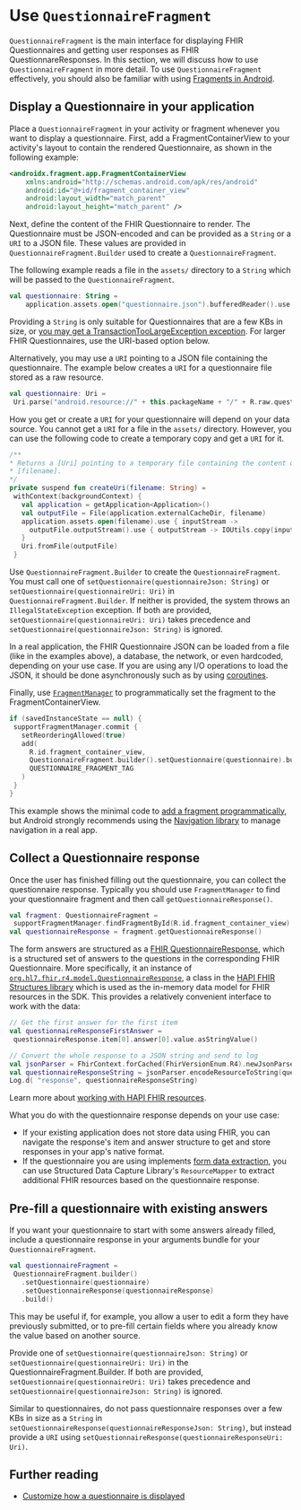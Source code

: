 # Use `QuestionnaireFragment`

`QuestionnaireFragment` is the main interface for displaying FHIR Questionnaires
and getting user responses as FHIR QuestionnareResponses. In this section, we
will discuss how to use `QuestionnaireFragment` in more detail. To use
`QuestionnaireFragment` effectively, you should also be familiar with using
[Fragments in Android](https://developer.android.com/guide/fragments).

## Display a Questionnaire in your application

Place a `QuestionnaireFragment` in your activity or fragment whenever you want
to display a questionnaire. First, add a FragmentContainerView to your
activity's layout to contain the rendered Questionnaire, as shown in the
following example:

```xml
<androidx.fragment.app.FragmentContainerView
    xmlns:android="http://schemas.android.com/apk/res/android"
    android:id="@+id/fragment_container_view"
    android:layout_width="match_parent"
    android:layout_height="match_parent" />
```

Next, define the content of the FHIR Questionnaire to render. The Questionnaire
must be JSON-encoded and can be provided as a `String` or a `URI` to a JSON
file. These values are provided in `QuestionnaireFragment.Builder` used to create a
`QuestionnaireFragment`.

The following example reads a file in the `assets/` directory to a `String` which will be passed to the `QuestionnaireFragment`.

```kotlin
val questionnaire: String =
    application.assets.open("questionnaire.json").bufferedReader().use { it.readText() }
```

Providing a `String` is only suitable for Questionnaires that are a few KBs in
size, or
[you may get a TransactionTooLargeException exception](https://developer.android.com/guide/components/activities/parcelables-and-bundles#sdba).
For larger FHIR Questionnaires, use the URI-based option below.

Alternatively, you may use a `URI` pointing to a JSON file containing the
questionnaire. The example below creates a `URI` for a questionnaire file stored
as a raw resource.

```kotlin
val questionnaire: Uri =
 Uri.parse("android.resource://" + this.packageName + "/" + R.raw.questionnaire)
```

How you get or create a `URI` for your questionnaire will depend on your data
source. You cannot get a `URI` for a file in the `assets/` directory. However,
you can use the following code to create a temporary copy and get a `URI` for
it.

```kotlin
/**
* Returns a [Uri] pointing to a temporary file containing the content of the asset file with
* [filename].
*/
private suspend fun createUri(filename: String) =
 withContext(backgroundContext) {
   val application = getApplication<Application>()
   val outputFile = File(application.externalCacheDir, filename)
   application.assets.open(filename).use { inputStream ->
     outputFile.outputStream().use { outputStream -> IOUtils.copy(inputStream, outputStream) }
   }
   Uri.fromFile(outputFile)
 }
```

Use `QuestionnaireFragment.Builder` to create the `QuestionnaireFragment`. You must call one of `setQuestionnaire(questionnaireJson: String)` or
`setQuestionnaire(questionnaireUri: Uri)` in  `QuestionnaireFragment.Builder`. If neither is provided, the system throws an `IllegalStateException` exception. If
both are provided, `setQuestionnaire(questionnaireUri: Uri)` takes precedence and
`setQuestionnaire(questionnaireJson: String)` is ignored.

In a real application, the FHIR Questionnaire JSON can be loaded from a file
(like in the examples above), a database, the network, or even hardcoded,
depending on your use case. If you are using any I/O operations to load the
JSON, it should be done asynchronously such as by using
[coroutines](https://developer.android.com/kotlin/coroutines).

Finally, use
<code>[FragmentManager](https://developer.android.com/guide/fragments/fragmentmanager)</code>
to programmatically set the fragment to the FragmentContainerView.

```kotlin
if (savedInstanceState == null) {
 supportFragmentManager.commit {
   setReorderingAllowed(true)
   add(
     R.id.fragment_container_view,
     QuestionnaireFragment.builder().setQuestionnaire(questionnaire).build(),
     QUESTIONNAIRE_FRAGMENT_TAG
   )
 }
}
```

This example shows the minimal code to
[add a fragment programmatically](https://developer.android.com/guide/fragments/create#add-programmatic),
but Android strongly recommends using the
[Navigation library](https://developer.android.com/guide/navigation) to manage
navigation in a real app.

## Collect a Questionnaire response

Once the user has finished filling out the questionnaire, you can collect the
questionnaire response. Typically you should use `FragmentManager` to find your
questionnaire fragment and then call `getQuestionnaireResponse()`.

```kotlin
val fragment: QuestionnaireFragment =
 supportFragmentManager.findFragmentById(R.id.fragment_container_view) as QuestionnaireFragment
val questionnaireResponse = fragment.getQuestionnaireResponse()
```

The form answers are structured as a
[FHIR QuestionnaireResponse](http://www.hl7.org/fhir/questionnaireresponse.html),
which is a structured set of answers to the questions in the corresponding FHIR
Questionnaire. More specifically, it an instance of
<code>[org.hl7.fhir.r4.model.QuestionnaireResponse](https://hapifhir.io/hapi-fhir/apidocs/hapi-fhir-structures-r4/org/hl7/fhir/r4/model/QuestionnaireResponse.html)</code>,
a class in the [HAPI FHIR](https://hapifhir.io/)
[Structures library](https://hapifhir.io/hapi-fhir/apidocs/hapi-fhir-structures-r4/)
which is used as the in-memory data model for FHIR resources in the SDK. This
provides a relatively convenient interface to work with the data:

```kotlin
// Get the first answer for the first item
val questionnaireResponseFirstAnswer =
 questionnaireResponse.item[0].answer[0].value.asStringValue()

// Convert the whole response to a JSON string and send to log
val jsonParser = FhirContext.forCached(FhirVersionEnum.R4).newJsonParser()
val questionnaireResponseString = jsonParser.encodeResourceToString(questionnaireResponse)
Log.d( "response", questionnaireResponseString)

```

Learn more about
[working with HAPI FHIR resources](https://hapifhir.io/hapi-fhir/docs/model/working_with_resources.html).

What you do with the questionnaire response depends on your use case:

* If your existing application does not store data using FHIR, you can
    navigate the response's item and answer structure to get and store responses
    in your app's native format.
* If the questionnaire you are using implements
    [form data extraction](http://build.fhir.org/ig/HL7/sdc/extraction.html),
    you can use Structured Data Capture Library's `ResourceMapper` to extract
    additional FHIR resources based on the questionnaire response.

## Pre-fill a questionnaire with existing answers

If you want your questionnaire to start with some answers already filled,
include a questionnaire response in your arguments bundle for your
`QuestionnaireFragment`.

```kotlin
val questionnaireFragment =
 QuestionnaireFragment.builder()
   .setQuestionnaire(questionnaire)
   .setQuestionnaireResponse(questionnaireResponse)
   .build()
```

This may be useful if, for example, you allow a user to edit a form they have
previously submitted, or to pre-fill certain fields where you already know the
value based on another source.

Provide one of `setQuestionnaire(questionnaireJson: String)` or
`setQuestionnaire(questionnaireUri: Uri)` in the QuestionnaireFragment.Builder.
 If both are provided, `setQuestionnaire(questionnaireUri: Uri)` takes precedence and
`setQuestionnaire(questionnaireJson: String)` is ignored.

Similar to questionnaires, do not pass questionnaire responses over a few KBs in
size as a `String` in `setQuestionnaireResponse(questionnaireResponseJson: String)`,
 but instead provide a `URI` using `setQuestionnaireResponse(questionnaireResponseUri: Uri)`.

## Further reading

* [Customize how a questionnaire is displayed](Customize-how-a-Questionnaire-is-displayed.md)
